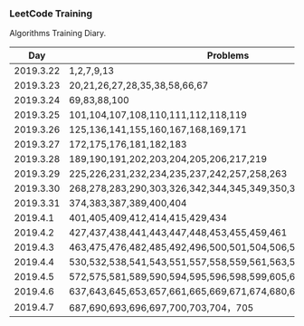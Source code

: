 ### LeetCode Training

Algorithms Training Diary.

| Day       | Problems      |
| --------  | ----------   |
| 2019.3.22 | 1,2,7,9,13    |
| 2019.3.23 | 20,21,26,27,28,35,38,58,66,67 |
| 2019.3.24 | 69,83,88,100 |
| 2019.3.25 | 101,104,107,108,110,111,112,118,119 |
| 2019.3.26 | 125,136,141,155,160,167,168,169,171 |
| 2019.3.27 | 172,175,176,181,182,183    |
| 2019.3.28 | 189,190,191,202,203,204,205,206,217,219 |
| 2019.3.29 | 225,226,231,232,234,235,237,242,257,258,263 |
| 2019.3.30 | 268,278,283,290,303,326,342,344,345,349,350,367,371    |
| 2019.3.31 | 374,383,387,389,400,404 |
| 2019.4.1 | 401,405,409,412,414,415,429,434 |
| 2019.4.2 | 427,437,438,441,443,447,448,453,455,459,461 |
| 2019.4.3 | 463,475,476,482,485,492,496,500,501,504,506,507,509,520,521 |
| 2019.4.4 | 530,532,538,541,543,551,557,558,559,561,563,566 |
| 2019.4.5 | 572,575,581,589,590,594,595,596,598,599,605,606,617,620,627,633 |
| 2019.4.6 | 637,643,645,653,657,661,665,669,671,674,680,682,686    |
| 2019.4.7 | 687,690,693,696,697,700,703,704，705    |